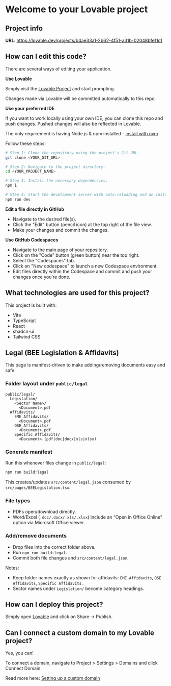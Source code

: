 # Welcome to your Lovable project

## Project info

**URL**: https://lovable.dev/projects/b4ae33a1-2b62-4f51-a31b-02048bfe11c1

## How can I edit this code?

There are several ways of editing your application.

**Use Lovable**

Simply visit the [Lovable Project](https://lovable.dev/projects/b4ae33a1-2b62-4f51-a31b-02048bfe11c1) and start prompting.

Changes made via Lovable will be committed automatically to this repo.

**Use your preferred IDE**

If you want to work locally using your own IDE, you can clone this repo and push changes. Pushed changes will also be reflected in Lovable.

The only requirement is having Node.js & npm installed - [install with nvm](https://github.com/nvm-sh/nvm#installing-and-updating)

Follow these steps:

```sh
# Step 1: Clone the repository using the project's Git URL.
git clone <YOUR_GIT_URL>

# Step 2: Navigate to the project directory.
cd <YOUR_PROJECT_NAME>

# Step 3: Install the necessary dependencies.
npm i

# Step 4: Start the development server with auto-reloading and an instant preview.
npm run dev
```

**Edit a file directly in GitHub**

- Navigate to the desired file(s).
- Click the "Edit" button (pencil icon) at the top right of the file view.
- Make your changes and commit the changes.

**Use GitHub Codespaces**

- Navigate to the main page of your repository.
- Click on the "Code" button (green button) near the top right.
- Select the "Codespaces" tab.
- Click on "New codespace" to launch a new Codespace environment.
- Edit files directly within the Codespace and commit and push your changes once you're done.

## What technologies are used for this project?

This project is built with:

- Vite
- TypeScript
- React
- shadcn-ui
- Tailwind CSS

## Legal (BEE Legislation & Affidavits)

This page is manifest-driven to make adding/removing documents easy and safe.

### Folder layout under `public/legal`

```
public/legal/
  Legislation/
    <Sector Name>/
      <Document>.pdf
  Affidavits/
    EME Affidavits/
      <Document>.pdf
    QSE Affidavits/
      <Document>.pdf
    Specific Affidavits/
      <Document>.(pdf|doc|docx|xls|xlsx)
```

### Generate manifest

Run this whenever files change in `public/legal`:

```bash
npm run build:legal
```

This creates/updates `src/content/legal.json` consumed by `src/pages/BEELegislation.tsx`.

### File types

- PDFs open/download directly.
- Word/Excel (`.doc/.docx/.xls/.xlsx`) include an “Open in Office Online” option via Microsoft Office viewer.

### Add/remove documents

- Drop files into the correct folder above.
- Run `npm run build:legal`.
- Commit both file changes and `src/content/legal.json`.

Notes:
- Keep folder names exactly as shown for affidavits: `EME Affidavits`, `QSE Affidavits`, `Specific Affidavits`.
- Sector names under `Legislation/` become category headings.

## How can I deploy this project?

Simply open [Lovable](https://lovable.dev/projects/b4ae33a1-2b62-4f51-a31b-02048bfe11c1) and click on Share -> Publish.

## Can I connect a custom domain to my Lovable project?

Yes, you can!

To connect a domain, navigate to Project > Settings > Domains and click Connect Domain.

Read more here: [Setting up a custom domain](https://docs.lovable.dev/tips-tricks/custom-domain#step-by-step-guide)

